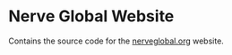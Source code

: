 # Nerve Global Website

Contains the source code for the [nerveglobal.org](https://nerveglobal.org) website.
